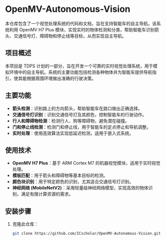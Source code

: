 # OpenMV-Autonomous-Vision

本仓库包含了一个视觉处理系统的代码和文档，旨在支持智能车的自主导航。该系统利用 OpenMV H7 Plus 模块，实现实时的物体检测和分类，帮助智能车识别箭头、交通信号灯、障碍物和停止线等目标，从而实现自主导航。

## 项目概述

本项目是 TDPS 计划的一部分，旨在开发一个可靠的实时视觉处理系统，用于模拟环境中的自主导航。系统的主要功能包括检测各种物体并为智能车提供导航指引，使其能根据周围环境做出准确的行驶决策。

## 主要功能

- **箭头检测**：识别路上的方向箭头，帮助智能车在路口做出正确选择。
- **交通信号灯识别**：识别交通信号灯及其颜色，控制智能车的行驶动作。
- **行人和障碍物检测**：检测行人、狗等障碍物，避免潜在碰撞。
- **门和停止线检测**：检测门和停止线，用于智能车的定点停止和导航调整。
- **实时处理**：使用高效算法实现低延迟检测，适用于嵌入式系统。

## 使用技术

- **OpenMV H7 Plus**：基于 ARM Cortex M7 的机器视觉模块，适用于实时视觉处理。
- **模板匹配**：用于箭头和障碍物等基本目标的检测。
- **颜色块识别**：用于特定颜色的识别，尤其适合交通信号灯识别。
- **神经网络 (MobileNetV2)**：采用轻量级神经网络模型，实现高效的物体识别，满足有限计算资源的需求。

## 安装步骤

1. 克隆此仓库：
   ```bash
   git clone https://github.com/ICscholar/OpenMV-Autonomous-Vision.git
